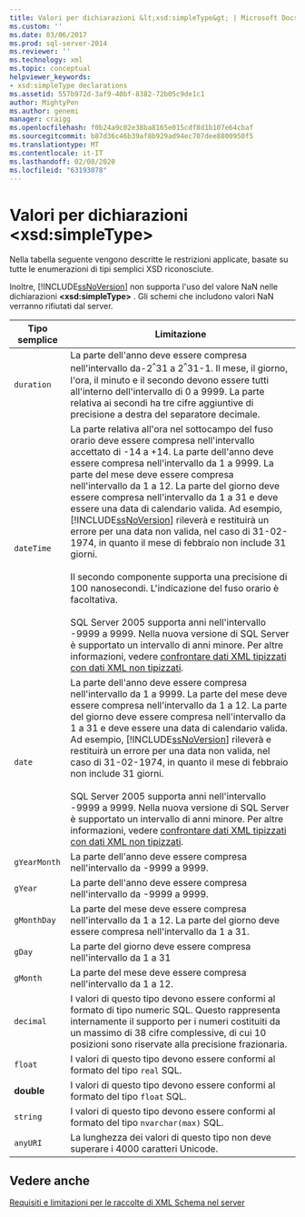```yaml
---
title: Valori per dichiarazioni &lt;xsd:simpleType&gt; | Microsoft Docs
ms.custom: ''
ms.date: 03/06/2017
ms.prod: sql-server-2014
ms.reviewer: ''
ms.technology: xml
ms.topic: conceptual
helpviewer_keywords:
- xsd:simpleType declarations
ms.assetid: 557b972d-3af9-40bf-8382-72b05c9de1c1
author: MightyPen
ms.author: genemi
manager: craigg
ms.openlocfilehash: f0b24a9c02e38ba8165e015cdf8d1b107e64cbaf
ms.sourcegitcommit: b87d36c46b39af8b929ad94ec707dee8800950f5
ms.translationtype: MT
ms.contentlocale: it-IT
ms.lasthandoff: 02/08/2020
ms.locfileid: "63193078"
---
```

# <a name="values-for-ltxsdsimpletypegt-declarations"></a>Valori per dichiarazioni &lt;xsd:simpleType&gt;
  Nella tabella seguente vengono descritte le restrizioni applicate, basate su tutte le enumerazioni di tipi semplici XSD riconosciute.  
  
 Inoltre, [!INCLUDE[ssNoVersion](../../includes/ssnoversion-md.md)] non supporta l'uso del valore NaN nelle dichiarazioni **\<xsd:simpleType>** . Gli schemi che includono valori NaN verranno rifiutati dal server.  
  
|Tipo semplice|Limitazione|  
|-----------------|----------------|  
|`duration`|La parte dell'anno deve essere compresa nell'intervallo da-2<sup>^</sup>31 a 2<sup>^</sup>31-1. Il mese, il giorno, l'ora, il minuto e il secondo devono essere tutti all'interno dell'intervallo di 0 a 9999. La parte relativa ai secondi ha tre cifre aggiuntive di precisione a destra del separatore decimale.|  
|`dateTime`|La parte relativa all'ora nel sottocampo del fuso orario deve essere compresa nell'intervallo accettato di -14 a +14. La parte dell'anno deve essere compresa nell'intervallo da 1 a 9999. La parte del mese deve essere compresa nell'intervallo da 1 a 12. La parte del giorno deve essere compresa nell'intervallo da 1 a 31 e deve essere una data di calendario valida. Ad esempio, [!INCLUDE[ssNoVersion](../../includes/ssnoversion-md.md)] rileverà e restituirà un errore per una data non valida, nel caso di 31-02-1974, in quanto il mese di febbraio non include 31 giorni.<br /><br /> Il secondo componente supporta una precisione di 100 nanosecondi. L'indicazione del fuso orario è facoltativa.<br /><br /> SQL Server 2005 supporta anni nell'intervallo -9999 a 9999. Nella nuova versione di SQL Server è supportato un intervallo di anni minore. Per altre informazioni, vedere [confrontare dati XML tipizzati con dati XML non tipizzati](compare-typed-xml-to-untyped-xml.md).|  
|`date`|La parte dell'anno deve essere compresa nell'intervallo da 1 a 9999. La parte del mese deve essere compresa nell'intervallo da 1 a 12. La parte del giorno deve essere compresa nell'intervallo da 1 a 31 e deve essere una data di calendario valida. Ad esempio, [!INCLUDE[ssNoVersion](../../includes/ssnoversion-md.md)] rileverà e restituirà un errore per una data non valida, nel caso di 31-02-1974, in quanto il mese di febbraio non include 31 giorni.<br /><br /> SQL Server 2005 supporta anni nell'intervallo -9999 a 9999. Nella nuova versione di SQL Server è supportato un intervallo di anni minore. Per altre informazioni, vedere [confrontare dati XML tipizzati con dati XML non tipizzati](compare-typed-xml-to-untyped-xml.md).|  
|`gYearMonth`|La parte dell'anno deve essere compresa nell'intervallo da -9999 a 9999.|  
|`gYear`|La parte dell'anno deve essere compresa nell'intervallo da -9999 a 9999.|  
|`gMonthDay`|La parte del mese deve essere compresa nell'intervallo da 1 a 12. La parte del giorno deve essere compresa nell'intervallo da 1 a 31.|  
|`gDay`|La parte del giorno deve essere compresa nell'intervallo da 1 a 31|  
|`gMonth`|La parte del mese deve essere compresa nell'intervallo da 1 a 12.|  
|`decimal`|I valori di questo tipo devono essere conformi al formato di tipo numeric SQL. Questo rappresenta internamente il supporto per i numeri costituiti da un massimo di 38 cifre complessive, di cui 10 posizioni sono riservate alla precisione frazionaria.|  
|`float`|I valori di questo tipo devono essere conformi al formato del tipo `real` SQL.|  
|**double**|I valori di questo tipo devono essere conformi al formato del tipo `float` SQL.|  
|`string`|I valori di questo tipo devono essere conformi al formato del tipo `nvarchar(max)` SQL.|  
|`anyURI`|La lunghezza dei valori di questo tipo non deve superare i 4000 caratteri Unicode.|  
  
## <a name="see-also"></a>Vedere anche  
 [Requisiti e limitazioni per le raccolte di XML Schema nel server](requirements-and-limitations-for-xml-schema-collections-on-the-server.md)  
  
  
